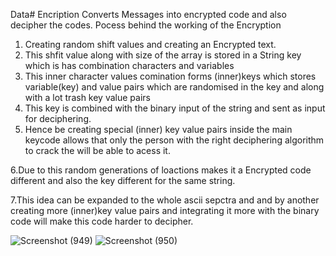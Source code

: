 Data# Encription
Converts Messages into encrypted code and also decipher the codes.
Pocess behind the working of the Encryption
1. Creating random shift values and creating an Encrypted text.
3. This shfit value along with size of the array is stored in a String key which is has combination characters and variables
4. This inner character values comination forms (inner)keys which stores variable(key) and value pairs which are randomised in the key and along with a lot trash key value pairs
5. This key is combined with the binary input of the string and sent as input for deciphering.
6. Hence be creating special (inner) key value pairs inside the main keycode allows that only the person with the right deciphering algorithm to crack the will be able to acess it.

6.Due to this random generations of loactions makes it a Encrypted code different and also the key different for the same string.

7.This idea can be expanded to the whole ascii sepctra and and by another creating more (inner)key value pairs and integrating it more with the binary code will make this code harder to decipher.

![Screenshot (949)](https://user-images.githubusercontent.com/76173932/110514537-d5276f00-8120-11eb-9f98-cc9bd50e5500.png)
![Screenshot (950)](https://user-images.githubusercontent.com/76173932/110514549-d9538c80-8120-11eb-9c8e-d95b43231c4c.png)

